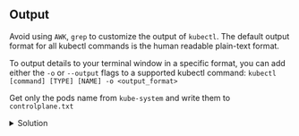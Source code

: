 ## Output

Avoid using `AWK`, `grep` to customize the output of `kubectl`.
The default output format for all kubectl commands is the human readable plain-text format.

To output details to your terminal window in a specific format, you can add either the `-o` or `--output` flags to a supported kubectl command: `kubectl [command] [TYPE] [NAME] -o <output_format>`

Get only the pods name from `kube-system` and write them to `controlplane.txt`

<details>
<summary>Solution</summary>
Get name: <code>kubectl -n kube-system get po -oname</code>
Get table with custom columns: <code>kubectl -n kube-system get po -o=custom-columns=NAME:.metadata.name</code>
Get table with custom columns: <code>kubectl -n kube-system get pods -o custom-columns=:metadata.name</code>
Get using go template:<code>kubectl -n kube-system po -o go-template='{{range .items}} --> {{.metadata.name}} in namespace: {{.metadata.namespace}}{{"\n"}}{{end}}</code>
</details>

